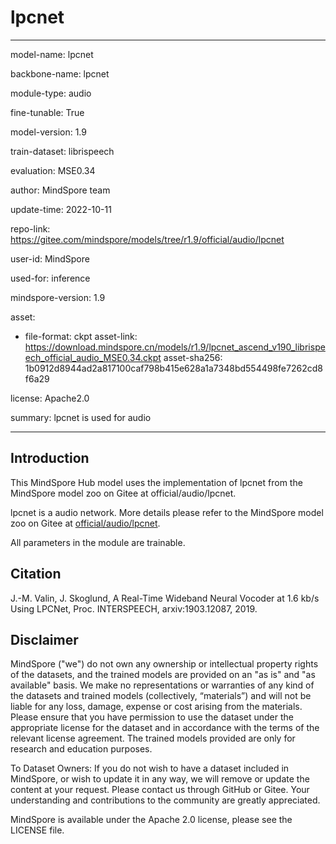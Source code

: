 # lpcnet

---

model-name: lpcnet

backbone-name: lpcnet

module-type: audio

fine-tunable: True

model-version: 1.9

train-dataset: librispeech

evaluation: MSE0.34

author: MindSpore team

update-time: 2022-10-11

repo-link: <https://gitee.com/mindspore/models/tree/r1.9/official/audio/lpcnet>

user-id: MindSpore

used-for: inference

mindspore-version: 1.9

asset:

-
    file-format: ckpt
    asset-link: <https://download.mindspore.cn/models/r1.9/lpcnet_ascend_v190_librispeech_official_audio_MSE0.34.ckpt>
    asset-sha256: 1b0912d8944ad2a817100caf798b415e628a1a7348bd554498fe7262cd8f6a29

license: Apache2.0

summary: lpcnet is used for audio

---

## Introduction

This MindSpore Hub model uses the implementation of lpcnet from the MindSpore model zoo on Gitee at official/audio/lpcnet.

lpcnet is a audio network. More details please refer to the MindSpore model zoo on Gitee at [official/audio/lpcnet](https://gitee.com/mindspore/models/blob/r1.9/official/audio/lpcnet/README.md).

All parameters in the module are trainable.

## Citation

J.-M. Valin, J. Skoglund, A Real-Time Wideband Neural Vocoder at 1.6 kb/s Using LPCNet, Proc. INTERSPEECH, arxiv:1903.12087, 2019.

## Disclaimer

MindSpore ("we") do not own any ownership or intellectual property rights of the datasets, and the trained models are provided on an "as is" and "as available" basis. We make no representations or warranties of any kind of the datasets and trained models (collectively, “materials”) and will not be liable for any loss, damage, expense or cost arising from the materials. Please ensure that you have permission to use the dataset under the appropriate license for the dataset and in accordance with the terms of the relevant license agreement. The trained models provided are only for research and education purposes.

To Dataset Owners: If you do not wish to have a dataset included in MindSpore, or wish to update it in any way, we will remove or update the content at your request. Please contact us through GitHub or Gitee. Your understanding and contributions to the community are greatly appreciated.

MindSpore is available under the Apache 2.0 license, please see the LICENSE file.
